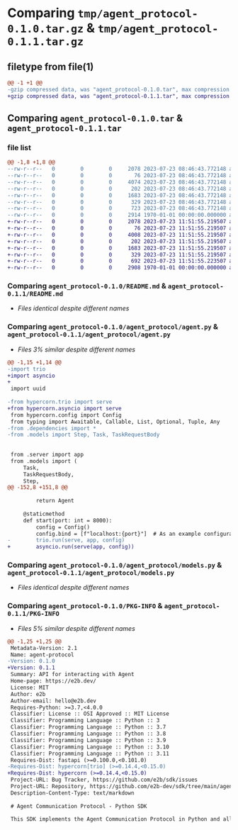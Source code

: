 # Comparing `tmp/agent_protocol-0.1.0.tar.gz` & `tmp/agent_protocol-0.1.1.tar.gz`

## filetype from file(1)

```diff
@@ -1 +1 @@
-gzip compressed data, was "agent_protocol-0.1.0.tar", max compression
+gzip compressed data, was "agent_protocol-0.1.1.tar", max compression
```

## Comparing `agent_protocol-0.1.0.tar` & `agent_protocol-0.1.1.tar`

### file list

```diff
@@ -1,8 +1,8 @@
--rw-r--r--   0        0        0     2078 2023-07-23 08:46:43.772148 agent_protocol-0.1.0/README.md
--rw-r--r--   0        0        0       76 2023-07-23 08:46:43.772148 agent_protocol-0.1.0/agent_protocol/__init__.py
--rw-r--r--   0        0        0     4074 2023-07-23 08:46:43.772148 agent_protocol-0.1.0/agent_protocol/agent.py
--rw-r--r--   0        0        0      202 2023-07-23 08:46:43.772148 agent_protocol-0.1.0/agent_protocol/dependencies.py
--rw-r--r--   0        0        0     1683 2023-07-23 08:46:43.772148 agent_protocol-0.1.0/agent_protocol/models.py
--rw-r--r--   0        0        0      329 2023-07-23 08:46:43.772148 agent_protocol-0.1.0/agent_protocol/server.py
--rw-r--r--   0        0        0      723 2023-07-23 08:46:43.772148 agent_protocol-0.1.0/pyproject.toml
--rw-r--r--   0        0        0     2914 1970-01-01 00:00:00.000000 agent_protocol-0.1.0/PKG-INFO
+-rw-r--r--   0        0        0     2078 2023-07-23 11:51:55.219507 agent_protocol-0.1.1/README.md
+-rw-r--r--   0        0        0       76 2023-07-23 11:51:55.219507 agent_protocol-0.1.1/agent_protocol/__init__.py
+-rw-r--r--   0        0        0     4008 2023-07-23 11:51:55.219507 agent_protocol-0.1.1/agent_protocol/agent.py
+-rw-r--r--   0        0        0      202 2023-07-23 11:51:55.219507 agent_protocol-0.1.1/agent_protocol/dependencies.py
+-rw-r--r--   0        0        0     1683 2023-07-23 11:51:55.219507 agent_protocol-0.1.1/agent_protocol/models.py
+-rw-r--r--   0        0        0      329 2023-07-23 11:51:55.219507 agent_protocol-0.1.1/agent_protocol/server.py
+-rw-r--r--   0        0        0      692 2023-07-23 11:51:55.223507 agent_protocol-0.1.1/pyproject.toml
+-rw-r--r--   0        0        0     2908 1970-01-01 00:00:00.000000 agent_protocol-0.1.1/PKG-INFO
```

### Comparing `agent_protocol-0.1.0/README.md` & `agent_protocol-0.1.1/README.md`

 * *Files identical despite different names*

### Comparing `agent_protocol-0.1.0/agent_protocol/agent.py` & `agent_protocol-0.1.1/agent_protocol/agent.py`

 * *Files 3% similar despite different names*

```diff
@@ -1,15 +1,14 @@
-import trio
+import asyncio
+
 import uuid
 
-from hypercorn.trio import serve
+from hypercorn.asyncio import serve
 from hypercorn.config import Config
 from typing import Awaitable, Callable, List, Optional, Tuple, Any
-from .dependencies import *
-from .models import Step, Task, TaskRequestBody
 
 
 from .server import app
 from .models import (
     Task,
     TaskRequestBody,
     Step,
@@ -152,8 +151,8 @@
 
         return Agent
 
     @staticmethod
     def start(port: int = 8000):
         config = Config()
         config.bind = [f"localhost:{port}"]  # As an example configuration setting
-        trio.run(serve, app, config)
+        asyncio.run(serve(app, config))
```

### Comparing `agent_protocol-0.1.0/agent_protocol/models.py` & `agent_protocol-0.1.1/agent_protocol/models.py`

 * *Files identical despite different names*

### Comparing `agent_protocol-0.1.0/PKG-INFO` & `agent_protocol-0.1.1/PKG-INFO`

 * *Files 5% similar despite different names*

```diff
@@ -1,25 +1,25 @@
 Metadata-Version: 2.1
 Name: agent-protocol
-Version: 0.1.0
+Version: 0.1.1
 Summary: API for interacting with Agent
 Home-page: https://e2b.dev/
 License: MIT
 Author: e2b
 Author-email: hello@e2b.dev
 Requires-Python: >=3.7,<4.0.0
 Classifier: License :: OSI Approved :: MIT License
 Classifier: Programming Language :: Python :: 3
 Classifier: Programming Language :: Python :: 3.7
 Classifier: Programming Language :: Python :: 3.8
 Classifier: Programming Language :: Python :: 3.9
 Classifier: Programming Language :: Python :: 3.10
 Classifier: Programming Language :: Python :: 3.11
 Requires-Dist: fastapi (>=0.100.0,<0.101.0)
-Requires-Dist: hypercorn[trio] (>=0.14.4,<0.15.0)
+Requires-Dist: hypercorn (>=0.14.4,<0.15.0)
 Project-URL: Bug Tracker, https://github.com/e2b/sdk/issues
 Project-URL: Repository, https://github.com/e2b-dev/sdk/tree/main/agent/python/
 Description-Content-Type: text/markdown
 
 # Agent Communication Protocol - Python SDK
 
 This SDK implements the Agent Communication Protocol in Python and allows you to easily wrap your agent in a webserver compatible with the protocol - you only need to define an agent task handler.
```


